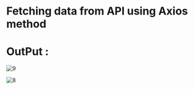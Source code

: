 # Fetching data from API using Axios method
# OutPut :
![9](https://github.com/GauravJoshiJi/AxiosDemonstraction/assets/125949334/9ed29c27-bd3b-456b-97c2-a6e6515b89f9)

![8](https://github.com/GauravJoshiJi/AxiosDemonstraction/assets/125949334/475a1234-b287-41e3-bef3-cc83a4874507)
